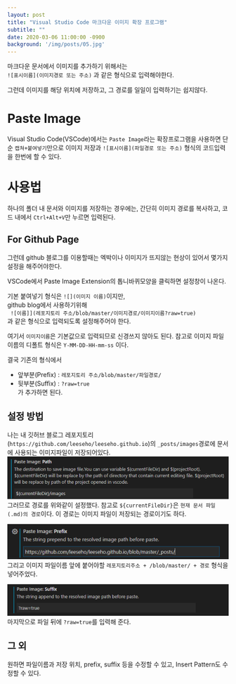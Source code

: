 ```yaml
---
layout: post
title: "Visual Studio Code 마크다운 이미지 확장 프로그램"
subtitle: ""
date: 2020-03-06 11:00:00 -0900
background: '/img/posts/05.jpg'
---
```


 마크다운 문서에서 이미지를 추가하기 위해서는  
 `![표시이름](이미지경로 또는 주소)` 과 같은 형식으로 입력해야한다.  

 그런데 이미지를 해당 위치에 저장하고, 그 경로를 일일이 입력하기는 쉽지않다.  

# Paste Image
 Visual Studio Code(VSCode)에서는 `Paste Image`라는 확장프로그램을 사용하면 단순 `캡쳐+붙여넣기`만으로 이미지 저장과 `![표시이름](파일경로 또는 주소)` 형식의 코드입력을 한번에 할 수 있다.

# 사용법
하나의 폴더 내 문서와 이미지를 저장하는 경우에는, 간단히 이미지 경로를 복사하고, 코드 내에서 `Ctrl+Alt+V`만 누르면 입력된다.  


## For Github Page
그런데 github 블로그를 이용할때는 엑박이나 이미지가 뜨지않는 현상이 있어서 몇가지 설정을 해주어야한다.

 VSCode에서 Paste Image Extension의 톱니바퀴모양을 클릭하면 설정창이 나온다.


기본 붙여넣기 형식은 `![](이미지 이름)`이지만,  
github blog에서 사용하기위해  
` ![이름]](레포지토리 주소/blob/master/이미지경로/이미지이름?raw=true)`  
과 같은 형식으로 입력되도록 설정해주어야 한다. 

여기서 `이미지이름`은 기본값으로 입력되므로 신경쓰지 않아도 된다.  참고로 이미지 파일이름의 디폴트 형식은 `Y-MM-DD-HH-mm-ss` 이다.


결국 기존의 형식에서
 - 앞부분(Prefix) : `레포지토리 주소/blob/master/파일경로/`  
 - 뒷부분(Suffix) : `?raw=true`  
 가 추가하면 된다.
 



## 설정 방법
 나는 내 깃허브 블로그 레포지토리(`https://github.com/leeseho/leeseho.github.io`)의 `_posts/images`경로에 문서에 사용되는 이미지파일이 저장되어있다.  
![Path](https://github.com/leeseho/leeseho.github.io/blob/master/_posts/images/2020-03-06-11-41-25.png?raw=true)  
 그러므로 경로를 위와같이 설정했다. 참고로 `${currentFileDir}`은 `현재 문서 파일(.md)의 경로`이다. 이 경로는 이미지 파일이 저장되는 경로이기도 하다.


![Prefix](https://github.com/leeseho/leeseho.github.io/blob/master/_posts/images/2020-03-07-23-10-36.png?raw=true)
 그리고 이미지 파일이름 앞에 붙어야할 `레포지토리주소 + /blob/master/ + 경로` 형식을 넣어주었다.


![Suffix](https://github.com/leeseho/leeseho.github.io/blob/master/_posts/images/2020-03-06-11-41-56.png?raw=true)  
마지막으로 파일 뒤에 `?raw=true`를 입력해 준다.


## 그 외
  원하면 파일이름과 저장 위치, prefix, suffix 등을 수정할 수 있고, Insert Pattern도 수정할 수 있다.  